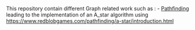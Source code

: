 This repository contain different Graph related work such as :
    - [Pathfinding](https://github.com/Shifoue/Portfolio/tree/main/Graph/Pathfinding) leading to the implementation of an A_star algorithm using https://www.redblobgames.com/pathfinding/a-star/introduction.html 
